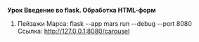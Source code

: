 **Урок Введение во flask. Обработка HTML-форм**
1. Пейзажи Марса: flask --app mars run --debug --port 8080  
   Ссылка: http://127.0.0.1:8080/carousel
